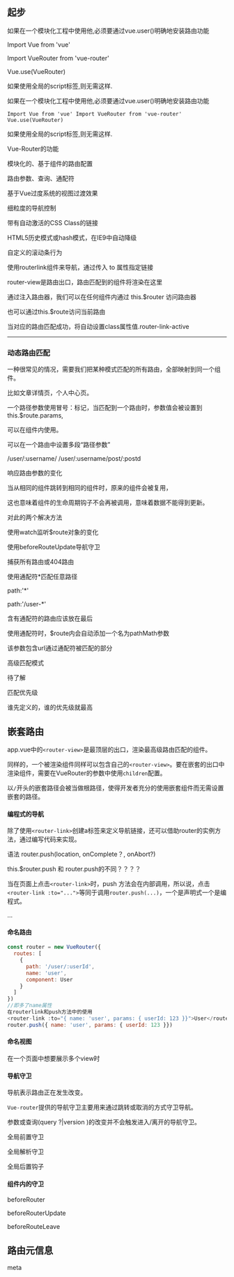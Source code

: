 ## 起步

如果在一个模块化工程中使用他,必须要通过vue.user()明确地安装路由功能

Import Vue from 'vue'

Import VueRouter from 'vue-router'

 

Vue.use(VueRouter)

如果使用全局的script标签,则无需这样.

 

 如果在一个模块化工程中使用他,必须要通过vue.user()明确地安装路由功能

`Import Vue from 'vue'
Import VueRouter from 'vue-router'
Vue.use(VueRouter)`

如果使用全局的script标签,则无需这样.

Vue-Router的功能

模块化的、基于组件的路由配置

路由参数、查询、通配符

基于Vue过度系统的视图过渡效果

细粒度的导航控制

带有自动激活的CSS Class的链接

HTML5历史模式或hash模式，在IE9中自动降级

自定义的滚动条行为

 

使用routerlink组件来导航，通过传入 to 属性指定链接

router-view是路由出口，路由匹配到的组件将渲染在这里

 

通过注入路由器，我们可以在任何组件内通过 this.$router 访问路由器

也可以通过this.$route访问当前路由

 

当<router-link>对应的路由匹配成功，将自动设置class属性值.router-link-active

---

### 动态路由匹配

一种很常见的情况，需要我们把某种模式匹配的所有路由，全部映射到同一个组件。

比如文章详情页，个人中心页。

 

一个路径参数使用冒号：标记，当匹配到一个路由时，参数值会被设置到this.$route.params,

可以在组件内使用。

 

可以在一个路由中设置多段“路径参数”

/user/:username/
 /user/:username/post/:postd

 

响应路由参数的变化

当从相同的组件跳转到相同的组件时，原来的组件会被复用，

这也意味着组件的生命周期钩子不会再被调用，意味着数据不能得到更新。

 

对此的两个解决方法

使用watch监听$route对象的变化

使用beforeRouteUpdate导航守卫

 

捕获所有路由或404路由

使用通配符*匹配任意路径

path:'*'

path:'/user-*'

含有通配符的路由应该放在最后

使用通配符时，$route内会自动添加一个名为pathMath参数

该参数包含url通过通配符被匹配的部分

 

高级匹配模式

待了解

 

匹配优先级

谁先定义的，谁的优先级就最高



## 嵌套路由

app.vue中的`<router-view>`是最顶层的出口，渲染最高级路由匹配的组件。

同样的，一个被渲染组件同样可以包含自己的`<router-view>`。要在嵌套的出口中渲染组件，需要在VueRouter的参数中使用`children`配置。

以`/`开头的嵌套路径会被当做根路径，使得开发者充分的使用嵌套组件而无需设置嵌套的路径。

#### 编程式的导航

除了使用`<router-link>`创建a标签来定义导航链接，还可以借助router的实例方法，通过编写代码来实现。

语法 router.push(location, onComplete？, onAbort?)

this.$router.push 和 router.push的不同？？？？



当在页面上点击`<router-link>`时，push 方法会在内部调用，所以说，点击`<router-link :to="...">`等同于调用`router.push(...)`，一个是声明式一个是编程式。





...



#### 命名路由

```js
const router = new VueRouter({
  routes: [
    {
      path: '/user/:userId',
      name: 'user',
      component: User
    }
  ]
})
//即多了name属性
在routerlink和push方法中的使用
<router-link :to="{ name: 'user', params: { userId: 123 }}">User</router-link>
router.push({ name: 'user', params: { userId: 123 }})
```

#### 命名视图

在一个页面中想要展示多个view时





#### 导航守卫

导航表示路由正在发生改变。

`Vue-router`提供的导航守卫主要用来通过跳转或取消的方式守卫导航。

参数或查询(query ?|version )的改变并不会触发进入/离开的导航守卫。



全局前置守卫

全局解析守卫

全局后置钩子



#### 组件内的守卫

beforeRouter

beforeRouterUpdate

beforeRouteLeave



## 路由元信息

meta